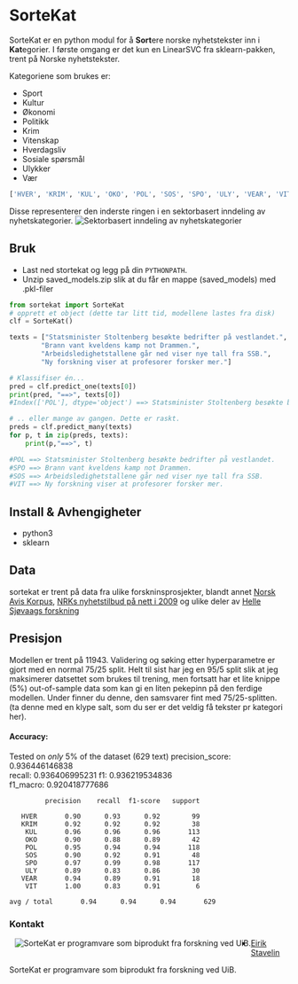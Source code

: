 # SorteKat
SorteKat er en python modul for å <strong>Sort</strong>ere norske nyhetstekster inn i <strong>Kat</strong>egorier.
I første omgang er det kun en LinearSVC fra sklearn-pakken, trent på Norske nyhetstekster.

Kategoriene som brukes er:
* Sport
* Kultur
* Økonomi
* Politikk
* Krim
* Vitenskap
* Hverdagsliv
* Sosiale spørsmål
* Ulykker
* Vær

```python
['HVER', 'KRIM', 'KUL', 'OKO', 'POL', 'SOS', 'SPO', 'ULY', 'VEAR', 'VIT']
```
Disse representerer den inderste ringen i en sektorbasert inndeling av nyhetskategorier.
![Sektorbasert inndeling av nyhetskategorier](http://stavelin.com/uib/nyhetskategorier/sektor.png)



## Bruk
* Last ned stortekat og legg på din `PYTHONPATH`.
* Unzip saved_models.zip slik at du får en mappe (saved_models) med .pkl-filer

```python
from sortekat import SorteKat
# opprett et object (dette tar litt tid, modellene lastes fra disk)
clf = SorteKat()

texts = ["Statsminister Stoltenberg besøkte bedrifter på vestlandet.",
        "Brann vant kveldens kamp not Drammen.",
        "Arbeidsledighetstallene går ned viser nye tall fra SSB.",
        "Ny forskning viser at profesorer forsker mer."]

# Klassifiser én...
pred = clf.predict_one(texts[0])
print(pred, "==>", texts[0])
#Index(['POL'], dtype='object') ==> Statsminister Stoltenberg besøkte bedrifter på vestlandet.

# .. eller mange av gangen. Dette er raskt.
preds = clf.predict_many(texts)
for p, t in zip(preds, texts):
    print(p,"==>", t)

#POL ==> Statsminister Stoltenberg besøkte bedrifter på vestlandet.
#SPO ==> Brann vant kveldens kamp not Drammen.
#SOS ==> Arbeidsledighetstallene går ned viser nye tall fra SSB.
#VIT ==> Ny forskning viser at profesorer forsker mer.
```

## Install & Avhengigheter
* python3
* sklearn


## Data
sortekat er trent på data fra ulike forskninsprosjekter, blandt annet [Norsk Avis Korpus](http://avis.uib.no/), [NRKs nyhetstilbud på nett i 2009](http://www.medietilsynet.no/no/Nyheter/Nyhetsarkiv/Nyheter-2010/Juni-2010/Allmennkringkastingsordningen-star-fortsatt-sterkt1/) og ulike deler av [Helle Sjøvaags forskning](http://www.uib.no/personer/Helle.Sj%C3%B8vaag#uib-tabs-publikasjoner)

## Presisjon
Modellen er trent på 11943. Validering og søking etter hyperparametre er gjort med en normal 75/25 split.
Helt til sist har jeg en 95/5 split slik at jeg maksimerer datsettet som brukes til trening, men fortsatt har et lite knippe (5%) out-of-sample data som kan gi en liten pekepinn på den ferdige modellen. Under finner du denne, den samsvarer fint med 75/25-splitten. (ta denne med en klype salt, som du ser er det veldig få tekster pr kategori her).


#### Accuracy:
Tested on *only* 5% of the dataset (629 text)
precision_score:        0.936446146838   
recall:                 0.936406995231
f1:                     0.936219534836   
f1_macro:               0.920418777686

             precision    recall  f1-score   support

       HVER       0.90      0.93      0.92        99
       KRIM       0.92      0.92      0.92        38
        KUL       0.96      0.96      0.96       113
        OKO       0.90      0.88      0.89        42
        POL       0.95      0.94      0.94       118
        SOS       0.90      0.92      0.91        48
        SPO       0.97      0.99      0.98       117
        ULY       0.89      0.83      0.86        30
       VEAR       0.94      0.89      0.91        18
        VIT       1.00      0.83      0.91         6

    avg / total       0.94      0.94      0.94       629




### Kontakt
<img src="https://camo.githubusercontent.com/2b256be5916cf4b09b5d82eba30fee79d0f49aa8/687474703a2f2f6b6170642e682e7569622e6e6f2f70726f66696c6d616e75616c2f696d616765732f696d6730315f656c656d656e7465722f5569426d65726b655f3230305f3230305f737668762e676966" alt="SorteKat er programvare som biprodukt fra forskning ved UiB." data-canonical-src="http://kapd.h.uib.no/profilmanual/images/img01_elementer/UiBmerke_200_200_svhv.gif" style="max-width:100%; float:left; margin-left:10px; margin-bottom:10px;">

- [Eirik Stavelin](http://www.uib.no/personer/Eirik.Stavelin)

SorteKat er programvare som biprodukt fra forskning ved UiB.
